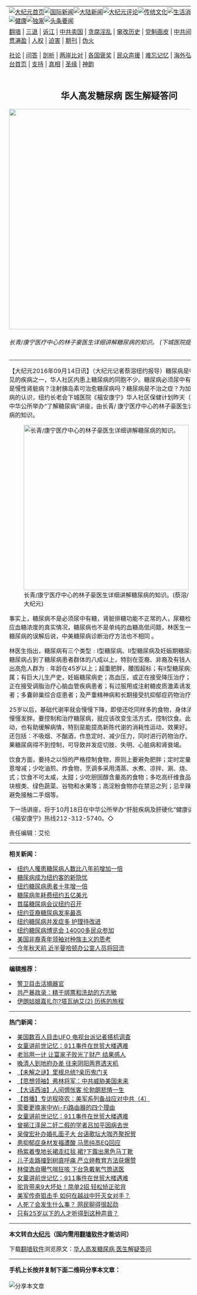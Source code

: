 <a name="1" id="1" target="_blank"></a><span id="1"></span>
<table align=center border="0"><tr><td colspan="2" VALIGN=TOP><a href="https://github.com/nlcjgi318/djy/blob/master/gb/nf1351518.md#1"><img src="https://raw.githubusercontent.com/nlcjgi318/www/master/t/djy/1.jpg" title="大纪元首页" alt="大纪元首页"></a><a href="https://github.com/nlcjgi318/djy/blob/master/gb/n24hr.md#1"><img src="https://raw.githubusercontent.com/nlcjgi318/www/master/t/djy/3.jpg" title="国际新闻" alt="国际新闻"></a><a href="https://github.com/nlcjgi318/djy/blob/master/gb/nsc413.md#1"><img src="https://raw.githubusercontent.com/nlcjgi318/www/master/t/djy/4.jpg" title="大陆新闻" alt="大陆新闻"></a><a href="https://github.com/nlcjgi318/djy/blob/master/gb/news392.md#1"><img src="https://raw.githubusercontent.com/nlcjgi318/www/master/t/djy/5.jpg" title="大纪元评论" alt="大纪元评论"></a><a href="https://github.com/nlcjgi318/djy/blob/master/gb/news2007.md#1"><img src="https://raw.githubusercontent.com/nlcjgi318/www/master/t/djy/6.jpg" title="传统文化" alt="传统文化"></a><a href="https://github.com/nlcjgi318/djy/blob/master/gb/news2008.md#1"><img src="https://raw.githubusercontent.com/nlcjgi318/www/master/t/djy/7.jpg" title="生活消费" alt="生活消费"></a><a href="https://github.com/nlcjgi318/djy/blob/master/gb/ncyule.md#1"><img src="https://raw.githubusercontent.com/nlcjgi318/www/master/t/djy/8.jpg" title="娱乐休闲" alt="娱乐休闲"></a><a href="https://github.com/nlcjgi318/djy/blob/master/gb/nsc1002.md#1"><img src="https://raw.githubusercontent.com/nlcjgi318/www/master/t/djy/9.jpg" title="健康" alt="健康"></a><a href="https://github.com/nlcjgi318/djy/blob/master/gb/nf6092.md#1"><img src="https://raw.githubusercontent.com/nlcjgi318/www/master/t/djy/10a.jpg" title="独家" alt="独家"></a><a href="https://github.com/nlcjgi318/djy/blob/master/gb/nf4514.md#1"><img src="https://raw.githubusercontent.com/nlcjgi318/www/master/t/djy/12a.jpg" title="头条要闻" alt="头条要闻"></a></td></tr>
<tr><td colspan="2" VALIGN=TOP><a target="_blank" href="https://github.com/nlcjgi318/www/blob/master/README.md?zsrh#1">翻墙</a> | <a target="_blank" href="https://github.com/nlcjgi318/djy/blob/master/gb/nf5657.md#1">三退</a> | <a target="_blank" href="https://github.com/nlcjgi318/djy/blob/master/gb/nf6124.md#1">诉江</a> | <a target="_blank" href="https://github.com/nlcjgi318/djy/blob/master/gb/nf1176117.md#1">中共卖国</a> | <a target="_blank" href="https://github.com/nlcjgi318/djy/blob/master/gb/nf5773.md#1">贪腐淫乱</a> | <a target="_blank" href="https://github.com/nlcjgi318/djy/blob/master/gb/nf1176115.md#1">窜改历史</a> | <a target="_blank" href="https://github.com/nlcjgi318/djy/blob/master/gb/nf1176107.md#1">党魁画皮</a> | <a target="_blank" href="https://github.com/nlcjgi318/djy/blob/master/gb/nf1320400.md#1">中共间谍</a> | <a target="_blank" href="https://github.com/nlcjgi318/djy/blob/master/gb/nf1176114.md#1">破坏传统</a> | <a target="_blank" href="https://github.com/nlcjgi318/ntdtv/blob/master/gb/prog447_1.md#1">恶贯满盈</a> | <a target="_blank" href="https://github.com/nlcjgi318/djy/blob/master/gb/ncid278.md#1">人权</a> | <a target="_blank" href="https://github.com/nlcjgi318/djy/blob/master/gb/nf1176111.md#1">迫害</a> | <a target="_blank" href="https://gitlab.com/szzdlab/mh-qikan/blob/master/README.md#1">期刊</a> | <a target="_blank" href="https://github.com/nlcjgi318/djy/blob/master/gb/nf5562.md#1">伪火</a></p><p><a target="_blank" href="https://github.com/nlcjgi318/djy/blob/master/gb/9p.md#1">社论</a> | <a target="_blank" href="https://github.com/nlcjgi318/djy/blob/master/gb/nf4378.md#1">问答</a> | <a target="_blank" href="https://github.com/nlcjgi318/djy/blob/master/gb/nf5792.md#1">剖析</a> | <a target="_blank" href="https://github.com/nlcjgi318/djy/blob/master/gb/nf5735.md#1">两岸比对</a> | <a target="_blank" href="https://github.com/nlcjgi318/djy/blob/master/gb/nf6119.md#1">各国褒奖</a> | <a target="_blank" href="https://github.com/nlcjgi318/djy/blob/master/gb/nf6120.md#1">民众声援</a> | <a target="_blank" href="https://github.com/nlcjgi318/djy/blob/master/gb/nf1188594.md#1">难忘记忆</a> | <a target="_blank" href="https://github.com/nlcjgi318/djy/blob/master/gb/nf3180.md#1">海外弘传</a> | <a target="_blank" href="https://github.com/nlcjgi318/djy/blob/master/gb/nf5410.md#1">万人上访</a> | <a target="_blank" href="https://github.com/nlcjgi318/www/blob/master/README.md?zsrh#1">平台首页</a> | <a target="_blank" href="https://github.com/nlcjgi318/djy/blob/master/gb/nf4386.md#1">支持</a> | <a target="_blank" href="https://github.com/nlcjgi318/djy/blob/master/gb/nf4389.md#1">真相</a> | <a target="_blank" href="https://github.com/nlcjgi318/djy/blob/master/gb/nf5790.md#1">圣缘</a> | <a target="_blank" href="https://github.com/nlcjgi318/djy/blob/master/gb/nf4786.md#1">神韵</a></td></tr>
<tr><td VALIGN=TOP width="626"><h2 align=center>华人高发糖尿病 医生解疑答问</h2>
<img width="600" src="https://i.epochtimes.com/assets/uploads/2016/09/53b57b079fd6e26183ea56ac2a12c6a4-600x400.jpg" />
<h6>长青/康宁医疗中心的林子豪医生详细讲解糖尿病的知识。 (下城医院提供)
</h6>
<hr>
<p>【大纪元2016年09月14日讯】（大纪元记者蔡溶<ahref="https://github.com/nlcjgi318/djy/blob/master/gb/tag/%E7%BA%BD%E7%BA%A6.md#1">纽约</a>报导）<ahref="https://github.com/nlcjgi318/djy/blob/master/gb/tag/%E7%B3%96%E5%B0%BF%E7%97%85.md#1">糖尿病</a>是中老年人最常见的疾病之一，<ahref="https://github.com/nlcjgi318/djy/blob/master/gb/tag/%E5%8D%8E%E4%BA%BA.md#1">华人</a>社区内患上糖尿病的同胞不少。糖尿病必须尿中有糖吗？糖尿病是慢性肾脏病？注射胰岛素可治愈糖尿病吗？糖尿病是不治之症？为加深大家对糖尿病的认识，<ahref="https://github.com/nlcjgi318/djy/blob/master/gb/tag/%E7%BA%BD%E7%BA%A6.md#1">纽约</a>长老会下城医院《福安康宁》<ahref="https://github.com/nlcjgi318/djy/blob/master/gb/tag/%E5%8D%8E%E4%BA%BA.md#1">华人</a>社区保健计划昨天（13日）在华埠中华公所举办“了解糖尿病”<ahref="https://github.com/nlcjgi318/djy/blob/master/gb/tag/%E8%AE%B2%E5%BA%A7.md#1">讲座</a>，由长青/ 康宁医疗中心的林子豪医生详细讲解糖尿病的<ahref="https://github.com/nlcjgi318/djy/blob/master/gb/tag/%E7%9F%A5%E8%AF%86.md#1">知识</a>。</p>
<figure id="8297663" style="width: 450px" class="wp-caption aligncenter"><img src="https://i.epochtimes.com/assets/uploads/2016/09/76b2aef4955d677ef9d9334cc79511a6-450x300.jpg" alt="长青/康宁医疗中心的林子豪医生详细讲解糖尿病的知识。" width="450" b="auto" /><figcaption class="wp-caption-text">长青/康宁医疗中心的林子豪医生详细讲解<ahref="https://github.com/nlcjgi318/djy/blob/master/gb/tag/%E7%B3%96%E5%B0%BF%E7%97%85.md#1">糖尿病</a>的<ahref="https://github.com/nlcjgi318/djy/blob/master/gb/tag/%E7%9F%A5%E8%AF%86.md#1">知识</a>。(蔡溶/大纪元)</figcaption></figure>
<p>事实上，糖尿病不是必须尿中有糖，肾脏排糖功能不正常的人，尿糖检查不能准确反应血糖浓度的真实情况，糖尿病也不是单纯的血糖高低问题，林医生一一纠正人们对糖尿病的误解后说，中美糖尿病诊断治疗方法也不相同 。</p>
<p>林医生指出，糖尿病有三个类型﹕I型糖尿病、II型糖尿病及妊娠期糖尿病。 其中II型糖尿病占到了糖尿病患者群体的八成以上，特别在亚裔、非裔及有钱人中盛行。他列出高危人群为﹕年龄在45岁以上；超重肥胖，腰围超标；有II型糖尿病患者的一级亲属；有巨大儿生产史，妊娠糖尿病史；高血压，或正在接受降压治疗；血脂异常，或正在接受调脂治疗心脑血管疾病患者；有过服用或注射糖皮质激素诱发糖尿病病史者；多囊卵巢综合症患者；及严重精神病和长期接受抗抑郁症药物治疗的患者。</p>
<p>25岁以后，基础代谢率就会慢慢下降，即使还吃同样多的食物，身体消耗减少，也会慢慢发胖。要控制和治疗糖尿病，就应该改变生活方式，控制饮食。此外，持续运动，也有助缓解病情，特别是能提高新陈代谢的消耗性运动，效果好。其它注意事项还包括：不吸烟、不酗酒，作息定时、减少压力，同时进行药物治疗、针药控制。如果糖尿病得不到控制，可导致并发症切肢、失明、心脏病和肾衰竭。</p>
<p>饮食方面，要持之以恒的严格控制食物，原则上要避免肥胖；定时定量进食，不可任意增减；少吃油煎、炸食物，烹调多采用清蒸、水煮、凉拌、涮、烧、炖、卤等方式；饮食不可太咸，太甜；少吃胆固醇含量高的食物；多吃高纤维食品：比如豆类、块根类、绿色蔬菜、谷物和水果等；高淀粉食物亦在禁忌之列；忌辛辣；戒烟限酒、避免接触二手烟等。</p>
<p>下一场<ahref="https://github.com/nlcjgi318/djy/blob/master/gb/tag/%E8%AE%B2%E5%BA%A7.md#1">讲座</a>，将于10月18日在中华公所举办“肝脏疾病及肝硬化”健康讲座，查询请电《福安康宁》热线212-312-5740。◇</p>
<p>责任编辑：艾伦</p>

<hr>


<strong>相关新闻：</strong>
<li><a href="https://github.com/nlcjgi318/djy/blob/master/gb/3/1/26/n269785.md#1">纽约人罹患糖尿病人数比八年前增加一倍</a></li>
<li><a href="https://github.com/nlcjgi318/djy/blob/master/gb/6/1/19/n1195545.md#1">糖尿病成为纽约客的新隐忧</a></li>
<li><a href="https://github.com/nlcjgi318/djy/blob/master/gb/7/2/15/n1624055.md#1">纽约糖尿病患者十年增一倍</a></li>
<li><a href="https://github.com/nlcjgi318/djy/blob/master/gb/7/7/26/n1784212.md#1">糖尿病年耗费纽约五亿美元</a></li>
<li><a href="https://github.com/nlcjgi318/djy/blob/master/gb/8/9/16/n2265419.md#1">首届糖尿病会议纽约召开</a></li>
<li><a href="https://github.com/nlcjgi318/djy/blob/master/gb/9/1/9/n2391762.md#1">纽约亚裔糖尿病发率最高</a></li>
<li><a href="https://github.com/nlcjgi318/djy/blob/master/gb/9/1/11/n2392805.md#1">纽约糖尿病并发症多 护理待改进</a></li>
<li><a href="https://github.com/nlcjgi318/djy/blob/master/gb/16/5/3/n7796736.md#1">纽约糖尿病博览会 14000多民众参加</a></li>
<li><a href="https://github.com/nlcjgi318/djy/blob/master/gb/21/3/16/n12813962.md#1">美国非裔青年领袖对种族主义的思考</a></li>
<li><a href="https://github.com/nlcjgi318/djy/blob/master/gb/21/3/16/n12813970.md#1">今年秋天前 近半曼哈顿办公室人员将回流</a></li>
<hr>


<strong>编辑推荐：</strong>
<li><a href="https://github.com/nlcjgi318/djy/blob/master/gb/16/3/16/n4663449.md?dfh#1" target="_blank">警卫目击活摘器官</a></li><li><a href="https://github.com/tsiac2612/djy/blob/master/gb/18/3/20/n10232804.md#1" target="_blank">共产暴政录：精于绑票和洗劫的方志敏</a></li><li><a href="https://github.com/tsiac2612/djy/blob/master/gb/19/1/15/n10977742.md#1" target="_blank">伊朗姑娘嘉扎尔?塔瓦纳艾(2) 历练的旅程</a></li>
<hr>

<strong>热门新闻：</strong>
<li><a href="https://github.com/nlcjgi318/djy/blob/master/gb/21/3/12/n12806462.md#1">美国数百人目击UFO 电视台派记者搭机调查</a></li>
<li><a href="https://github.com/nlcjgi318/djy/blob/master/gb/21/3/14/n12810261.md#1">女童讲前世记忆：911事件在世贸大楼遇难</a></li>
<li><a href="https://github.com/nlcjgi318/djy/blob/master/gb/21/2/26/n12777823.md#1">老翁用一计 让富家子败光了财产 结果感人</a></li>
<li><a href="https://github.com/nlcjgi318/djy/blob/master/gb/21/3/7/n12794882.md#1">晚清人到地府办差 往来阴阳两界透天机</a></li>
<li><a href="https://github.com/nlcjgi318/djy/blob/master/gb/21/3/11/n12805471.md#1">【未解之谜】里根总统?亲历鬼门关</a></li>
<li><a href="https://github.com/nlcjgi318/djy/blob/master/gb/21/3/12/n12807957.md#1">【思想领袖】弗林将军：中共威胁美国未来</a></li>
<li><a href="https://github.com/nlcjgi318/djy/blob/master/gb/21/3/15/n12811337.md#1">【大话西油】人间惆怅客 伦勃朗悲情一生</a></li>
<li><a href="https://github.com/nlcjgi318/djy/blob/master/gb/21/3/14/n12810617.md#1">【首播】专访程晓农：美军系列备战应对中共（4）</a></li>
<li><a href="https://github.com/nlcjgi318/djy/blob/master/gb/21/3/8/n12796136.md#1">需要更换家中Wi-Fi路由器的四个理由</a></li>
<li><a href="https://github.com/nlcjgi318/djy/blob/master/gb/21/3/14/n12810261.md#1">女童讲前世记忆：911事件在世贸大楼遇难</a></li>
<li><a href="https://github.com/nlcjgi318/djy/blob/master/gb/21/3/13/n12809630.md#1">曾揭江泽民二奸二假的学者吕加平因病去世</a></li>
<li><a href="https://github.com/nlcjgi318/djy/blob/master/gb/21/3/14/n12810014.md#1">吴俊宏补办婚礼面子大 台语歌坛大咖齐聚祝贺</a></li>
<li><a href="https://github.com/nlcjgi318/djy/blob/master/gb/21/3/14/n12811023.md#1">患抑郁症身材发福遭酸 马思纯高EQ回应</a></li>
<li><a href="https://github.com/nlcjgi318/djy/blob/master/gb/21/3/14/n12810818.md#1">杨紫着曳地长裙走红毯 裙?下露出黑色马丁靴</a></li>
<li><a href="https://github.com/nlcjgi318/djy/blob/master/gb/21/3/14/n12810940.md#1">儿子走路撞到树直呼痛 严立婷教育方法获爆赞</a></li>
<li><a href="https://github.com/nlcjgi318/djy/blob/master/gb/21/3/15/n12812179.md#1">林俊逸自曝气喘狂咳 下台急戴氧气筒送医</a></li>
<li><a href="https://github.com/nlcjgi318/djy/blob/master/gb/21/3/14/n12810261.md#1">女童讲前世记忆：911事件在世贸大楼遇难</a></li>
<li><a href="https://github.com/nlcjgi318/djy/blob/master/gb/21/3/14/n12809857.md#1">驼背带来9大坏处！简单2招 轻松矫正驼背</a></li>
<li><a href="https://github.com/nlcjgi318/djy/blob/master/gb/21/3/15/n12812087.md#1">美军传奇狙击手 如何在越战中歼灭女对手？</a></li>
<li><a href="https://github.com/nlcjgi318/djy/blob/master/gb/21/3/14/n12810193.md#1">人死了会发生什么事？ 网民聊得很起劲</a></li>
<li><a href="https://github.com/nlcjgi318/djy/blob/master/gb/21/3/15/n12812244.md#1">只有25岁以下的人才听得到这种声音？</a></li>
<hr>

<strong>本文转自<a href="https://www.epochtimes.com">大纪元</a>（国内需用<a href="https://github.com/nlcjgi318/www/blob/master/README.md#8">翻墙软件</a>才能访问）</strong><p>下载<a href="https://github.com/nlcjgi318/www/blob/master/README.md#8">翻墙软件</a>浏览原文：<a href="https://www.epochtimes.com/gb/16/9/14/n8297660.htm">华人高发糖尿病 医生解疑答问</a></p><hr>

<strong>手机上长按并复制下面二维码分享本文章：</strong><br><br><img src="https://chart.apis.google.com/chart?cht=qr&chs=240x240&choe=UTF-8&chld=M|2&chl=https://github.com/nlcjgi318/djy/blob/master/gb/16/9/14/n8297660.md%231" title="分享本文章"></td><td VALIGN=TOP><a href="https://github.com/nlcjgi318/djy/blob/master/gb/16/1/21/n4622075.md?dfh#1" target="_blank"><img src="https://raw.githubusercontent.com/nlcjgi318/djy/master/gb/300/wei-f1.jpg" title="中共的伪火骗局"  alt="中共的伪火骗局"></a><br><a href="https://github.com/nlcjgi318/www/blob/master/README.md?dfh#9" target="_blank"><img src="https://raw.githubusercontent.com/nlcjgi318/djy/master/gb/300/yong-h.jpg" title="永恒的见证"  alt="永恒的见证"></a><br><a href="https://github.com/nlcjgi318/djy/blob/master/gb/13/9/29/n3974789.md?dfh#1" target="_blank"><img src="https://raw.githubusercontent.com/nlcjgi318/djy/master/gb/300/shang-lnz.jpg" title="善良女子被中共投男牢"  alt="善良女子被中共投男牢"></a><br><a href="https://github.com/nlcjgi318/djy/blob/master/gb/16/3/16/n4663449.md?dfh#1" target="_blank"><img src="https://raw.githubusercontent.com/nlcjgi318/djy/master/gb/300/huo-z3.jpg" title="警卫目击活摘器官"  alt="警卫目击活摘器官"></a><br><a href="https://github.com/nlcjgi318/djy/blob/master/gb/16/8/7/n8177641.md?dfh#1" target="_blank"><img src="https://raw.githubusercontent.com/nlcjgi318/djy/master/gb/300/huo-z4.jpg" title="证人描述活摘恐怖"  alt="证人描述活摘恐怖"></a><br><a href="https://github.com/nlcjgi318/djy/blob/master/gb/10/4/19/n2881569.md?dfh#1" target="_blank"><img src="https://raw.githubusercontent.com/nlcjgi318/djy/master/gb/300/huo-z1.jpg" title="揭开活摘器官黑幕"  alt="揭开活摘器官黑幕"></a><br><a href="https://github.com/nlcjgi318/djy/blob/master/gb/10/11/7/n3077476.md?dfh#1" target="_blank"><img src="https://raw.githubusercontent.com/nlcjgi318/djy/master/gb/300/ma-ks.jpg" title="马克思的成魔之路"  alt="马克思的成魔之路"></a><br><a href="https://github.com/nlcjgi318/djy/blob/master/gb/14/6/9/n4173977.md?dfh#1" target="_blank"><img src="https://raw.githubusercontent.com/nlcjgi318/djy/master/gb/300/chang-zs.jpg" title="藏字石 蕴天机"  alt="藏字石 蕴天机"></a><br><a href="https://github.com/nlcjgi318/djy/blob/master/gb/18/5/10/n10381511.md?dfh#1" target="_blank"><img src="https://raw.githubusercontent.com/nlcjgi318/djy/master/gb/300/st1.jpg" title="关注三亿人三退"  alt="关注三亿人三退"></a><br><a href="https://github.com/nlcjgi318/djy/blob/master/gb/18/3/21/n10237682.md?dfh#1" target="_blank"><img src="https://raw.githubusercontent.com/nlcjgi318/djy/master/gb/300/jie-t.jpg" title="解体中共复兴中华"  alt="解体中共复兴中华"></a><br><a href="https://github.com/nlcjgi318/djy/blob/master/gb/9/2/9/n2422991.md?dfh#1" target="_blank"><img src="https://raw.githubusercontent.com/nlcjgi318/djy/master/gb/300/gao-zs.jpg" title="中共迫害良心律师"  alt="中共迫害良心律师"></a><br><a href="https://github.com/nlcjgi318/djy/blob/master/gb/18/12/9/n10900044.md?dfh#1" target="_blank"><img src="https://raw.githubusercontent.com/nlcjgi318/djy/master/gb/300/sj1.jpg" title="三百多万人举报江泽民"  alt="三百多万人举报江泽民"></a><br><a href="https://github.com/nlcjgi318/djy/blob/master/gb/18/8/28/n10672014.md?dfh#1" target="_blank"><img src="https://raw.githubusercontent.com/nlcjgi318/djy/master/gb/300/sj2.jpg" title="这些官员为何起诉江泽民"  alt="这些官员为何起诉江泽民"></a><br><a href="https://github.com/nlcjgi318/djy/blob/master/gb/8/12/18/n2367165.md?dfh#1" target="_blank"><img src="https://raw.githubusercontent.com/nlcjgi318/djy/master/gb/300/liangan.jpg" title="海峡两岸的强烈对比"  alt="海峡两岸的强烈对比"></a><br><a href="https://github.com/nlcjgi318/djy/blob/master/gb/15/12/10/n4593139.md?dfh#1" target="_blank"><img src="https://raw.githubusercontent.com/nlcjgi318/djy/master/gb/300/jia-ndzl.jpg" title="加拿大总理的贺信"  alt="加拿大总理的贺信"></a><br><a href="https://github.com/nlcjgi318/djy/blob/master/gb/11/6/17/n3289382.md?dfh#1" target="_blank"><img src="https://raw.githubusercontent.com/nlcjgi318/djy/master/gb/300/xiao-wd.jpg" title="探寻真相兼听则明"  alt="探寻真相兼听则明"></a><br><a href="https://github.com/nlcjgi318/djy/blob/master/gb/18/10/27/n10812623.md?dfh#1" target="_blank"><img src="https://raw.githubusercontent.com/nlcjgi318/djy/master/gb/300/yindu.jpg" title="印度媒体报道东方"  alt="印度媒体报道东方"></a><br><a href="https://github.com/nlcjgi318/djy/blob/master/gb/18/6/9/n10469652.md?dfh#1" target="_blank"><img src="https://raw.githubusercontent.com/nlcjgi318/djy/master/gb/300/xie-j.jpg" title="不一样的海外校园"  alt="不一样的海外校园"></a><br><a href="https://github.com/nlcjgi318/djy/blob/master/gb/7/4/5/n1669415.md?dfh#1" target="_blank"><img src="https://raw.githubusercontent.com/nlcjgi318/djy/master/gb/300/li-up.jpg" title="从大师到徒弟的传奇"  alt="从大师到徒弟的传奇"></a><br><a href="https://github.com/nlcjgi318/djy/blob/master/gb/17/5/26/n9191512.md?dfh#1" target="_blank"><img src="https://raw.githubusercontent.com/nlcjgi318/djy/master/gb/300/zfl2.jpg" title="亿万人与东方一本奇书"  alt="亿万人与东方一本奇书"></a><br><a href="https://github.com/nlcjgi318/djy/blob/master/gb/13/11/27/n4020290.md?dfh#1" target="_blank"><img src="https://raw.githubusercontent.com/nlcjgi318/djy/master/gb/300/zhen-h.jpg" title="大陆见不到的震撼场面"  alt="大陆见不到的震撼场面"></a><br><a href="https://github.com/nlcjgi318/djy/blob/master/gb/15/7/17/n4482910.md?dfh#1" target="_blank"><img src="https://raw.githubusercontent.com/nlcjgi318/djy/master/gb/300/dalu-sk.jpg" title="人心向善 大陆当初盛况"  alt="人心向善 大陆当初盛况"></a><br><a href="https://github.com/nlcjgi318/djy/blob/master/gb/19/1/5/n10955468.md?dfh#1" target="_blank"><img src="https://raw.githubusercontent.com/nlcjgi318/djy/master/gb/300/zfl1.jpg" title="追寻真理 这书讲什么"  alt="追寻真理 这书讲什么"></a><br><a href="https://github.com/nlcjgi318/www/blob/master/README.md?dfh#1" target="_blank"><img src="https://raw.githubusercontent.com/nlcjgi318/djy/master/gb/300/fq1.jpg" title="下载免费翻墙软件"  alt="下载免费翻墙软件"></a><br></td></tr></table>
